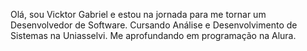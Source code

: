 Olá, sou Vicktor Gabriel e estou na jornada para me tornar um Desenvolvedor de Software.
Cursando Análise e Desenvolvimento de Sistemas na Uniasselvi.
Me aprofundando em programação na Alura.
